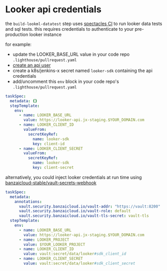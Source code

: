 # Looker api credentials

the `build-lookml-datatest` step uses [spectacles CI](https://github.com/spectacles-ci/spectacles) to run looker data tests and sql tests. this requires credentials to authenticate to your pre-production looker instance

for example:

- update the LOOKER_BASE_URL value in your code repo `.lighthouse/pullrequest.yaml`
- [create an api user](https://docs.spectacles.dev/cli/guides/how-to-create-an-api-key)
- create a k8s/jenkins-x secret named `looker-sdk` containing the api credentials
- add/uncomment this `env` block in your code repo's `.lighthouse/pullrequest.yaml`

```yaml
taskSpec:
  metadata: {}
  stepTemplate:
    env:
      - name: LOOKER_BASE_URL
        value: https://looker-api.jx-staging.$YOUR_DOMAIN.com
      - name: LOOKER_CLIENT_ID
        valueFrom:
          secretKeyRef:
            name: looker-sdk
            key: client-id
      - name: LOOKER_CLIENT_SECRET
        valueFrom:
          secretKeyRef:
            name: looker-sdk
            key: client-secret
```

alternatively, you could inject looker credentials at run time using [banzaicloud-stable/vault-secrets-webhook](https://github.com/banzaicloud/bank-vaults/tree/master/charts/vault-secrets-webhook)

```yaml
taskSpec:
  metadata:
    annotations:
      vault.security.banzaicloud.io/vault-addr: "https://vault:8200"
      vault.security.banzaicloud.io/vault-role: default
      vault.security.banzaicloud.io/vault-tls-secret: vault-tls
  stepTemplate:
    env:
      - name: LOOKER_BASE_URL
        value: https://looker-api.jx-staging.$YOUR_DOMAIN.com
      - name: LOOKER_PROJECT
        value: $YOUR_LOOKER_PROJECT
      - name: LOOKER_CLIENT_ID
        value: vault:secret/data/looker#sdk_client_id
      - name: LOOKER_CLIENT_SECRET
        value: vault:secret/data/looker#sdk_client_secret
```

